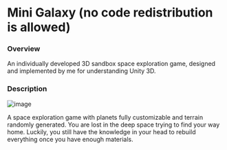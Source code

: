 # Mini Galaxy (no code redistribution is allowed)

### Overview
An individually developed 3D sandbox space exploration game, designed and implemented by me for understanding Unity 3D.
### Description
![image](https://user-images.githubusercontent.com/43458941/147807225-ebd28e84-9306-4fb9-ab8d-7350545d8f7c.png)

A space exploration game with planets fully customizable and terrain randomly generated. You are lost in the deep space trying to find your way home. Luckily, you still have the knowledge in your head to rebuild everything once you have enough materials.
